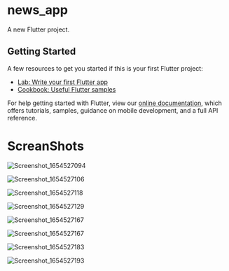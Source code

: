 # news_app

A new Flutter project.

## Getting Started



A few resources to get you started if this is your first Flutter project:

- [Lab: Write your first Flutter app](https://flutter.dev/docs/get-started/codelab)
- [Cookbook: Useful Flutter samples](https://flutter.dev/docs/cookbook)

For help getting started with Flutter, view our
[online documentation](https://flutter.dev/docs), which offers tutorials,
samples, guidance on mobile development, and a full API reference.

# ScreanShots
![Screenshot_1654527094](https://user-images.githubusercontent.com/96068124/172200021-aef0455b-652f-4262-985f-1d0c958d5692.png)

![Screenshot_1654527106](https://user-images.githubusercontent.com/96068124/172200054-d2c28201-7787-44b4-af0d-926fbe8cc6b6.png)

![Screenshot_1654527118](https://user-images.githubusercontent.com/96068124/172200099-3085a3bf-765f-48f3-b91e-97d634e2dbd0.png)

![Screenshot_1654527129](https://user-images.githubusercontent.com/96068124/172200125-122781ff-80d7-4cf7-8f0b-0eb27b43d1a1.png)

![Screenshot_1654527167](https://user-images.githubusercontent.com/96068124/172200152-50da3519-5553-4c13-9287-a2f12c2c1c09.png)

![Screenshot_1654527167](https://user-images.githubusercontent.com/96068124/172200168-76041beb-c72e-4c18-8942-830bc8358fcf.png)

![Screenshot_1654527183](https://user-images.githubusercontent.com/96068124/172200225-3e732d0c-c2b4-4cd5-a4b5-376ee794eec7.png)

![Screenshot_1654527193](https://user-images.githubusercontent.com/96068124/172200243-4c02349b-d8cf-4bf6-9536-ee86d1fe5d6f.png)
